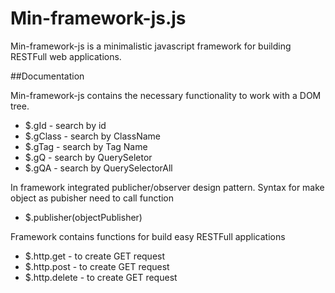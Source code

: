 # Min-framework-js.js

Min-framework-js is a minimalistic javascript framework for building RESTFull web applications.

##Documentation

Min-framework-js contains the necessary functionality to work with a DOM tree.

  * $.gId     - search by id
  * $.gClass  - search by ClassName
  * $.gTag    - search by Tag Name
  * $.gQ      - search by QuerySeletor
  * $.gQA     - search by QuerySelectorAll

In framework integrated publicher/observer design pattern.
Syntax for make object as pubisher need to call function

  * $.publisher(objectPublisher)

Framework contains functions for build easy RESTFull applications

  * $.http.get     - to create GET request 
  * $.http.post    - to create GET request 
  * $.http.delete  - to create GET request 
